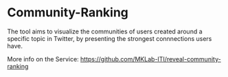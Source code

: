 # Community-Ranking

The tool aims to visualize the communities of users created around a specific topic in Twitter, by presenting the strongest connnections users have.

More info on the Service: https://github.com/MKLab-ITI/reveal-community-ranking
